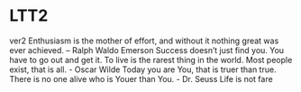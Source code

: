 # LTT2
ver2
Enthusiasm is the mother of effort, and without it nothing great was ever achieved. – Ralph Waldo Emerson
Success doesn’t just find you. You have to go out and get it.
To live is the rarest thing in the world. Most people exist, that is all. - Oscar Wilde
Today you are You, that is truer than true. There is no one alive who is Youer than You. - Dr. Seuss
Life is not fare
